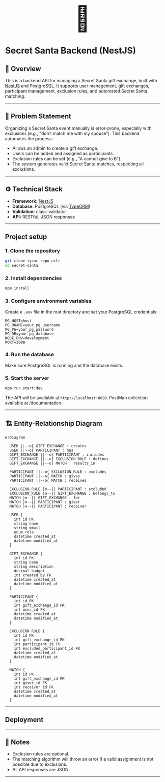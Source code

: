 <p align="center">
   <div style="font-size:5rem; text-align:center">🎅</div>
</p>

# Secret Santa Backend (NestJS)

## 📖 Overview

This is a backend API for managing a Secret Santa gift exchange, built with [NestJS](https://nestjs.com/) and PostgreSQL. It supports user management, gift exchanges, participant management, exclusion rules, and automated Secret Santa matching.

---

## 📝 Problem Statement

Organizing a Secret Santa event manually is error-prone, especially with exclusions (e.g., "don't match me with my spouse"). This backend automates the process:

- Allows an admin to create a gift exchange.
- Users can be added and assigned as participants.
- Exclusion rules can be set (e.g., "A cannot give to B").
- The system generates valid Secret Santa matches, respecting all exclusions.

---

## ⚙️ Technical Stack

- **Framework:** [NestJS](https://nestjs.com/)
- **Database:** PostgreSQL (via [TypeORM](https://typeorm.io/))
- **Validation:** class-validator
- **API:** RESTful, JSON responses

---

## Project setup

### 1. **Clone the repository**

```bash
git clone <your-repo-url>
cd secret-santa
```

### 2. **Install dependencies**

```bash
npm install
```

### 3. **Configure environment variables**

Create a `.env` file in the root directory and set your PostgreSQL credentials:

```
PG_HOST=host
PG_UNAME=your_pg_username
PG_PW=your_pg_password
PG_DB=your_pg_database
NODE_ENV=development
PORT=3000
```

### 4. **Run the database**

Make sure PostgreSQL is running and the database exists.

### 5. **Start the server**

```bash
npm run start:dev
```

The API will be available at `http://localhost:8080`. PostMan collection available at /documentation

---

## 🏗️ Entity-Relationship Diagram

```mermaid
erDiagram

  USER ||--o{ GIFT_EXCHANGE : creates
  USER ||--o{ PARTICIPANT : has
  GIFT_EXCHANGE ||--o{ PARTICIPANT : includes
  GIFT_EXCHANGE ||--o{ EXCLUSION_RULE : defines
  GIFT_EXCHANGE ||--o{ MATCH : results_in

  PARTICIPANT ||--o{ EXCLUSION_RULE : excludes
  PARTICIPANT ||--o{ MATCH : gives
  PARTICIPANT ||--o{ MATCH : receives

  EXCLUSION_RULE }o--|| PARTICIPANT : excluded
  EXCLUSION_RULE }o--|| GIFT_EXCHANGE : belongs_to
  MATCH }o--|| GIFT_EXCHANGE : for
  MATCH }o--|| PARTICIPANT : giver
  MATCH }o--|| PARTICIPANT : receiver

  USER {
    int id PK
    string name
    string email
    enum role
    datetime created_at
    datetime modified_at
  }

  GIFT_EXCHANGE {
    int id PK
    string name
    string description
    decimal budget
    int created_by FK
    datetime created_at
    datetime modified_at
  }

  PARTICIPANT {
    int id PK
    int gift_exchange_id FK
    int user_id FK
    datetime created_at
    datetime modified_at
  }

  EXCLUSION_RULE {
    int id PK
    int gift_exchange_id FK
    int participant_id FK
    int excluded_participant_id FK
    datetime created_at
    datetime modified_at
  }

  MATCH {
    int id PK
    int gift_exchange_id FK
    int giver_id FK
    int receiver_id FK
    datetime created_at
    datetime modified_at
  }

```

---

## Deployment

---

## 📝 Notes

- Exclusion rules are optional.
- The matching algorithm will throw an error if a valid assignment is not possible due to exclusions.
- All API responses are JSON.

---
